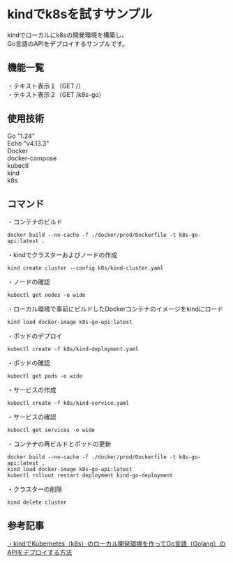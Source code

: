 # kindでk8sを試すサンプル  
kindでローカルにk8sの開発環境を構築し、  
Go言語のAPIをデプロイするサンプルです。  
  
## 機能一覧  
・テキスト表示１（GET /）  
・テキスト表示２（GET /k8s-go）  
  
## 使用技術  
Go "1.24"  
Echo "v4.13.3"  
Docker  
docker-compose  
kubectl  
kind  
k8s  
  
## コマンド  
・コンテナのビルド  
```
docker build --no-cache -f ./docker/prod/Dockerfile -t k8s-go-api:latest .
```
  
・kindでクラスターおよびノードの作成  
```
kind create cluster --config k8s/kind-cluster.yaml
```
  
・ノードの確認  
```
kubectl get nodes -o wide
```
  
・ローカル環境で事前にビルドしたDockerコンテナのイメージをkindにロード  
```
kind load docker-image k8s-go-api:latest
```
  
・ポッドのデプロイ  
```
kubectl create -f k8s/kind-deployment.yaml
```
  
・ポッドの確認  
```
kubectl get pods -o wide
```
  
・サービスの作成  
```
kubectl create -f k8s/kind-service.yaml
```
  
・サービスの確認  
```
kubectl get services -o wide
```
  
・コンテナの再ビルドとポッドの更新  
```
docker build --no-cache -f ./docker/prod/Dockerfile -t k8s-go-api:latest .
kind load docker-image k8s-go-api:latest
kubectl rollout restart deployment kind-go-deployment
```
  
・クラスターの削除
```
kind delete cluster
```
  
## 参考記事  
[・kindでKubernetes（k8s）のローカル開発環境を作ってGo言語（Golang）のAPIをデプロイする方法](https://golang.tomoyuki65.com/how-to-build-a-k8s-development-ev-with-kind)  
  